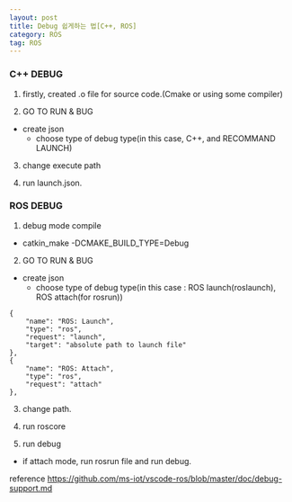 ```yaml
---
layout: post
title: Debug 쉽게하는 법[C++, ROS]
category: ROS
tag: ROS
---
```


### C++ DEBUG

1. firstly, created .o file for source code.(Cmake or using some compiler)

2. GO TO RUN & BUG
- create json
  - choose type of debug type(in this case, C++, and RECOMMAND LAUNCH)

3. change execute path

4. run launch.json.


### ROS DEBUG

1. debug mode compile
  - catkin_make -DCMAKE_BUILD_TYPE=Debug

2. GO TO RUN & BUG
- create json
  - choose type of debug type(in this case : ROS launch(roslaunch), ROS attach(for rosrun))

```
{
    "name": "ROS: Launch",
    "type": "ros",
    "request": "launch",
    "target": "absolute path to launch file"
},
{
    "name": "ROS: Attach",
    "type": "ros",
    "request": "attach"
},
```

3. change path.

4. run roscore

5. run debug
  - if attach mode, run rosrun file and run debug.


reference
https://github.com/ms-iot/vscode-ros/blob/master/doc/debug-support.md
